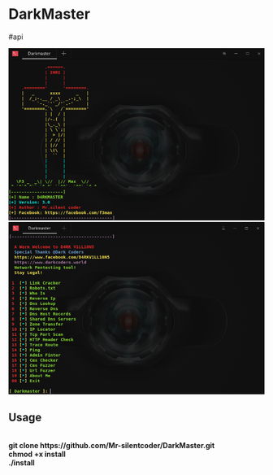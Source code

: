 # DarkMaster
#api

<img src="ss1.png">
<br />
<img src="ss2.png">

<h2> Usage </h2>
<br />
<b>git clone https://github.com/Mr-silentcoder/DarkMaster.git <b><br />
<b>chmod +x install <b><br/>
<b>./install<b>
